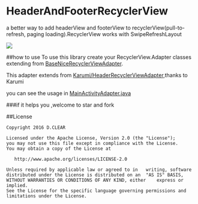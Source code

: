 # HeaderAndFooterRecyclerView
a better way to add headerView and footerView to recyclerView(pull-to-refresh, paging loading).RecyclerView works with SwipeRefreshLayout

![](https://github.com/vienan/HeaderAndFooterRecyclerView/blob/master/screenshot/screenshot.gif)


##how to use
 To use this library create your RecyclerView.Adapter classes extending from [BaseNiceRecyclerViewAdapter](https://github.com/vienan/HeaderAndFooterRecyclerView/blob/master/library/src/main/java/com/vienan/baseNiceRecyclerViewAdapter/BaseNiceRecyclerViewAdapter.java).
 
This adapter extends from [Karumi/HeaderRecyclerViewAdapter](https://github.com/Karumi/HeaderRecyclerView),thanks to Karumi

you can see the usage in [MainActivityAdapter.java](https://github.com/vienan/HeaderAndFooterRecyclerView/blob/master/app/src/main/java/com/vienan/recyclerview/adapter/MainActivityAdapter.java)


###if it helps you ,welcome to star and fork


##License

	Copyright 2016 D.CLEAR

	Licensed under the Apache License, Version 2.0 (the "License");
	you may not use this file except in compliance with the License.
	You may obtain a copy of the License at

 	   http://www.apache.org/licenses/LICENSE-2.0

	Unless required by applicable law or agreed to in	writing, software
	distributed under the License is distributed on an	"AS IS" BASIS,
	WITHOUT WARRANTIES OR CONDITIONS OF ANY KIND, either	express or implied.
	See the License for the specific language governing	permissions and
	limitations under the License.

